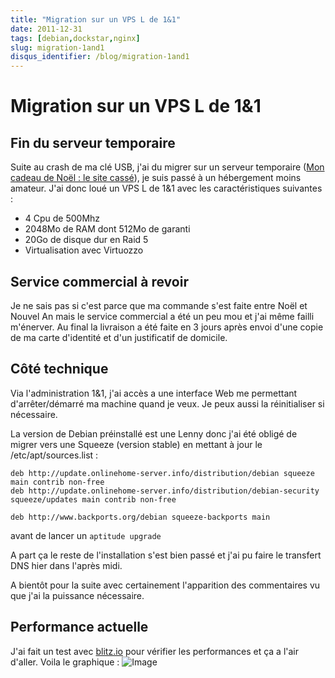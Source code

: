 ```yaml
---
title: "Migration sur un VPS L de 1&1"
date: 2011-12-31
tags: [debian,dockstar,nginx]
slug: migration-1and1
disqus_identifier: /blog/migration-1and1
---
```

# Migration sur un VPS L de 1&1

## Fin du serveur temporaire
Suite au crash de ma clé USB, j'ai du migrer sur un serveur temporaire ([Mon cadeau de Noël : le site cassé](/blog/cadeau-noel-site-out)), je suis passé à un hébergement moins amateur. J'ai donc loué un VPS L de 1&1 avec les caractéristiques suivantes :

* 4 Cpu de 500Mhz
* 2048Mo de RAM dont 512Mo de garanti
* 20Go de disque dur en Raid 5
* Virtualisation avec Virtuozzo

## Service commercial à revoir

Je ne sais pas si c'est parce que ma commande s'est faite entre Noël et Nouvel An mais le service commercial a été un peu mou et j'ai même failli m'énerver. Au final la livraison a été faite en 3 jours après envoi d'une copie de ma carte d'identité et d'un justificatif de domicile.

## Côté technique

Via l'administration 1&1, j'ai accès a une interface Web me permettant d'arrêter/démarré ma machine quand je veux. Je peux aussi la réinitialiser si nécessaire.

La version de Debian préinstallé est une Lenny donc j'ai été obligé de migrer vers une Squeeze (version stable) en mettant à jour le /etc/apt/sources.list :

```
deb http://update.onlinehome-server.info/distribution/debian squeeze main contrib non-free
deb http://update.onlinehome-server.info/distribution/debian-security squeeze/updates main contrib non-free

deb http://www.backports.org/debian squeeze-backports main
```

avant de lancer un `aptitude upgrade`

A part ça le reste de l'installation s'est bien passé et j'ai pu faire le transfert DNS hier dans l'après midi.

A bientôt pour la suite avec certainement l'apparition des commentaires vu que j'ai la puissance nécessaire.

## Performance actuelle

J'ai fait un test avec [blitz.io](http://blitz.io/gb8bLRUrhuEzl) pour vérifier les performances et ça a l'air d'aller. Voila le graphique :
![Image](/blog/responsetimes.png)

